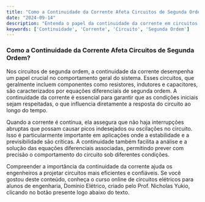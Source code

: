 ```yaml
---
title: "Como a Continuidade da Corrente Afeta Circuitos de Segunda Ordem?"
date: "2024-09-14"
description: "Entenda o papel da continuidade da corrente em circuitos de segunda ordem e sua importância no comportamento do circuito."
keywords: ['Continuidade', 'Corrente', 'Circuito', 'Segunda Ordem']
---
```


### Como a Continuidade da Corrente Afeta Circuitos de Segunda Ordem?

Nos circuitos de segunda ordem, a continuidade da corrente desempenha um papel crucial no comportamento geral do sistema. Esses circuitos, que geralmente incluem componentes como resistores, indutores e capacitores, são caracterizados por equações diferenciais de segunda ordem. A continuidade da corrente é essencial para garantir que as condições iniciais sejam respeitadas, o que influencia diretamente a resposta do circuito ao longo do tempo.

Quando a corrente é contínua, ela assegura que não haja interrupções abruptas que possam causar picos indesejados ou oscilações no circuito. Isso é particularmente importante em aplicações onde a estabilidade e a previsibilidade são críticas. A continuidade também facilita a análise e a solução das equações diferenciais associadas, permitindo prever com precisão o comportamento do circuito sob diferentes condições.

Compreender a importância da continuidade da corrente ajuda os engenheiros a projetar circuitos mais eficientes e confiáveis. Se você gostou deste conteúdo, conheça o curso online de circuitos elétricos para alunos de engenharia, Domínio Elétrico, criado pelo Prof. Nicholas Yukio, clicando no botão presente logo abaixo do texto.
